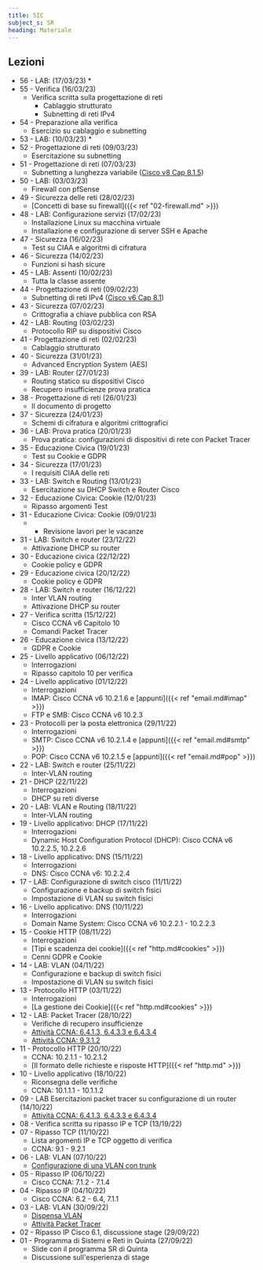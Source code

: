 ```yaml
---
title: 5IC
subject_s: SR
heading: Materiale
---
```


## Lezioni
* 56 - LAB: (17/03/23)
  * 
* 55 - Verifica (16/03/23)
  * Verifica scritta sulla progettazione di reti
    * Cablaggio strutturato
    * Subnetting di reti IPv4
* 54 - Preparazione alla verifica
  * Esercizio su cablaggio e subnetting
* 53 - LAB: (10/03/23)
  * 
* 52 - Progettazione di reti (09/03/23) 
  * Esercitazione su subnetting 
* 51 - Progettazione di reti (07/03/23) 
    * Subnetting a lunghezza variabile ([Cisco v8 Cap 8.1.5](https://contenthub.netacad.com/legacy/CCNA/ITN/6.0/it/index.html#8.1.5))
* 50 - LAB: (03/03/23)
  * Firewall con pfSense
* 49 - Sicurezza delle reti (28/02/23)
  * [Concetti di base su firewall]({{< ref "02-firewall.md" >}})
* 48 - LAB: Configurazione servizi (17/02/23)
  * Installazione Linux su macchina virtuale
  * Installazione e configurazione di server SSH e Apache
* 47 - Sicurezza (16/02/23)
    * Test su CIAA e algoritmi di cifratura
* 46 - Sicurezza (14/02/23)
    * Funzioni si hash sicure
* 45 - LAB: Assenti (10/02/23)
    * Tutta la classe assente
* 44 - Progettazione di reti (09/02/23)
    * Subnetting di reti IPv4 ([Cisco v6 Cap 8.1](https://contenthub.netacad.com/legacy/CCNA/ITN/6.0/it/index.html#8.1.1.1))
* 43 - Sicurezza (07/02/23)
    * Crittografia a chiave pubblica con RSA
* 42 - LAB: Routing (03/02/23)
    * Protocollo RIP su  dispositivi Cisco
* 41 - Progettazione di reti (02/02/23)
    * Cablaggio strutturato
* 40 - Sicurezza (31/01/23)
    * Advanced Encryption System (AES)
* 39 - LAB: Router (27/01/23)
    * Routing statico su dispositivi Cisco
    * Recupero insufficienze prova pratica
* 38 - Progettazione di reti (26/01/23)
    * Il documento di progetto
* 37 - Sicurezza (24/01/23)
    * Schemi di cifratura e algoritmi crittografici
* 36 - LAB: Prova pratica (20/01/23)
    * Prova pratica: configurazioni di dispositivi di rete con Packet Tracer
* 35 - Educazione Civica (19/01/23)
    * Test su Cookie e GDPR
* 34 - Sicurezza (17/01/23)
    * I requisiti CIAA delle reti
* 33 - LAB: Switch e Routing (13/01/23)
    * Esercitazione su DHCP Switch e Router Cisco
* 32 - Educazione Civica: Cookie (12/01/23)
    * Ripasso argomenti Test
* 31 - Educazione Civica: Cookie (09/01/23)
    * - Revisione lavori per le vacanze 
* 31 - LAB: Switch e router (23/12/22)
    * Attivazione DHCP su router  
* 30 - Educazione civica (22/12/22)
    * Cookie policy e GDPR
* 29 - Educazione civica (20/12/22)
    * Cookie policy e GDPR
* 28 - LAB: Switch e router (16/12/22)
    * Inter VLAN routing
    * Attivazione DHCP su router
* 27 - Verifica scritta (15/12/22)
    * Cisco CCNA v6 Capitolo 10
    * Comandi Packet Tracer
* 26 - Educazione civica (13/12/22)
    * GDPR e Cookie
* 25 - Livello applicativo (06/12/22)
    * Interrogazioni 
    * Ripasso capitolo 10 per verifica
* 24 - Livello applicativo (01/12/22)
    * Interrogazioni
    * IMAP: Cisco CCNA v6 10.2.1.6 e [appunti]({{< ref "email.md#imap" >}})
    * FTP e SMB: Cisco CCNA v6 10.2.3
* 23 - Protocolli per la posta elettronica (29/11/22)
    * Interrogazioni
    * SMTP: Cisco CCNA v6 10.2.1.4 e [appunti]({{< ref "email.md#smtp" >}})
    * POP: Cisco CCNA v6 10.2.1.5 e [appunti]({{< ref "email.md#pop" >}})
* 22 - LAB: Switch e router (25/11/22) 
    * Inter-VLAN routing
* 21 - DHCP (22/11/22)
    * Interrogazioni
    * DHCP su reti diverse
* 20 - LAB: VLAN e Routing (18/11/22)
    * Inter-VLAN routing
* 19 - Livello applicativo: DHCP (17/11/22)
    * Interrogazioni
    * Dynamic Host Configuration Protocol (DHCP): Cisco CCNA v6 10.2.2.5, 10.2.2.6 
* 18 - Livello applicativo: DNS (15/11/22) 
    * Interrogazioni 
    * DNS: Cisco CCNA v6: 10.2.2.4
* 17 - LAB: Configurazione di switch cisco (11/11/22) 
    * Configurazione e backup di switch fisici
    * Impostazione di VLAN su switch fisici
* 16 - Livello applicativo: DNS (10/11/22)
    * Interrogazioni
    * Domain Name System: Cisco CCNA v6 10.2.2.1 - 10.2.2.3
* 15 - Cookie HTTP (08/11/22)
    * Interrogazioni
    * [Tipi e scadenza dei cookie]({{< ref "http.md#cookies" >}})
    * Cenni GDPR e Cookie
* 14 - LAB: VLAN (04/11/22)
    * Configurazione e backup di switch fisici
    * Impostazione di VLAN su switch fisici
* 13 - Protocollo HTTP (03/11/22)
    * Interrogazioni
    * [La gestione dei Cookie]({{< ref "http.md#cookies" >}})
* 12 - LAB: Packet Tracer (28/10/22) 
    * Verifiche di recupero insufficienze
    * [Attività CCNA: 6.4.1.3, 6.4.3.3 e 6.4.3.4](https://classroom.google.com/c/NTI4MDk2ODM5MjQw/a/NDkwODY4ODY5MjE2/details)
    * [Attività CCNA: 9.3.1.2](https://classroom.google.com/w/NTI4MDk2ODM5MjQw/tc/NTUxMjM4NDU5NTM1)
* 11 - Protocollo HTTP (20/10/22)
    * CCNA: 10.2.1.1 - 10.2.1.2
    * [Il formato delle richieste e risposte HTTP]({{< ref "http.md" >}})
* 10 - Livello applicativo (18/10/22)
    * Riconsegna delle verifiche
    * CCNA: 10.1.1.1 - 10.1.1.2
* 09 - LAB Esercitazioni packet tracer su configurazione di un router (14/10/22)
    * [Attività CCNA: 6.4.1.3, 6.4.3.3 e 6.4.3.4](https://classroom.google.com/c/NTI4MDk2ODM5MjQw/a/NDkwODY4ODY5MjE2/details)
* 08 - Verifica scritta su ripasso IP e TCP (13/19/22) 
* 07 - Ripasso TCP (11/10/22)
    * Lista argomenti IP e TCP oggetto di verifica
    * CCNA: 9.1 - 9.2.1
* 06 - LAB: VLAN (07/10/22)
    * [Configurazione di una VLAN con trunk](https://classroom.google.com/c/NTI4MDk2ODM5MjQw/a/NDkwNjE4NDIwMDA4/details)
* 05 - Ripasso IP (06/10/22)
    * Cisco CCNA: 7.1.2 - 7.1.4
* 04 - Ripasso IP (04/10/22)
    * Cisco CCNA: 6.2 - 6.4, 7.1.1
* 03 - LAB: VLAN (30/09/22)
    * [Dispensa VLAN](https://classroom.google.com/c/NTI4MDk2ODM5MjQw/m/NTUxMjM5ODgwMDYy/details)
    * [Attività Packet Tracer](https://classroom.google.com/c/NTI4MDk2ODM5MjQw/m/NTUxMjQwMjY4NTc4/details)
* 02 - Ripasso IP Cisco 6.1, discussione stage (29/09/22)
* 01 - Programma di Sistemi e Reti in Quinta (27/09/22)
    * Slide con il programma SR di Quinta
    * Discussione sull'esperienza di stage
